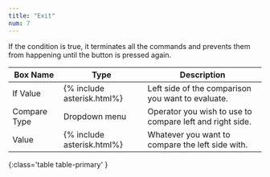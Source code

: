 ```yaml
---
title: "Exit"
num: 7
---
```


If the condition is true, it terminates all the commands and prevents them from happening until the button is pressed again.

| Box Name | Type | Description | 
|-------|--------|--------|
| If Value | {% include asterisk.html%}	 | Left side of the comparison you want to evaluate. |
|Compare Type |	Dropdown menu |	Operator you wish to use to compare left and right side.
| Value |	{% include asterisk.html%}|	Whatever you want to compare the left side with.
{:class='table table-primary' }







